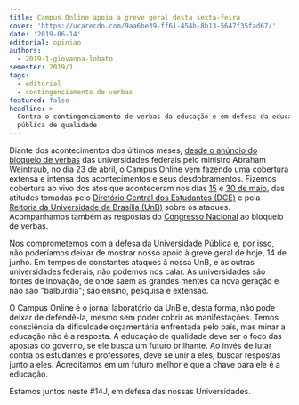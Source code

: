 ```yaml
---
title: Campus Online apoia a greve geral desta sexta-feira
cover: 'https://ucarecdn.com/9aa6be39-ff61-454b-8b13-5647f35fad67/'
date: '2019-06-14'
editorial: opiniao
authors:
  - 2019-1-giovanna-lobato
semester: 2019/1
tags:
  - editorial
  - contingenciamento de verbas
featured: false
headline: >-
  Contra o contingenciamento de verbas da educação e em defesa da educação
  pública de qualidade
---
```

Diante dos acontecimentos dos últimos meses, [desde o anúncio do bloqueio de verbas](https://campus.fac.unb.br/materias/2019-05-28-contingenciamento-nas-universidades-do-anuncio-ate-agora/) das universidades federais pelo ministro Abraham Weintraub, no dia 23 de abril, o Campus Online vem fazendo uma cobertura extensa e intensa dos acontecimentos e seus desdobramentos. Fizemos cobertura ao vivo dos atos que aconteceram nos dias [15](https://twitter.com/campusitounb/status/1128648472821993472) e [30 de maio](https://campus.fac.unb.br/materias/2019-05-30-segundo-ato-pela-educacao-30-de-maio/), das atitudes tomadas pelo [Diretório Central dos Estudantes (DCE)](https://campus.fac.unb.br/materias/2019-05-03-apos-entrar-com-acao-contra-os-cortes-no-orcamento-da-universidade-dce-estuda-possibilidade-de-articulacao-no-legislativo/) e pela [Reitoria da Universidade de Brasília (UnB)](https://campus.fac.unb.br/materias/2019-05-09-a-universidade-nao-vai-se-encolher-carta-da-reitora-a-unb/) sobre os ataques. Acompanhamos também as respostas do [Congresso Nacional](https://twitter.com/campusitounb/status/1128734474022346753) ao bloqueio de verbas.

Nos comprometemos com a defesa da Universidade Pública e, por isso, não poderíamos deixar de mostrar nosso apoio à greve geral de hoje, 14 de junho. Em tempos de constantes ataques à nossa UnB, e às outras universidades federais, não podemos nos calar. As universidades são fontes de inovação, de onde saem as grandes mentes da nova geração e não são "balbúrdia"; são ensino, pesquisa e extensão. 

O Campus Online é o jornal laboratório da UnB e, desta forma, não pode deixar de defendê-la, mesmo sem poder cobrir as manifestações. Temos consciência da dificuldade orçamentária enfrentada pelo país, mas minar a educação não é a resposta. A educação de qualidade deve ser o foco das apostas do governo, se ele busca um futuro brilhante. Ao invés de lutar contra os estudantes e professores, deve se unir a eles, buscar respostas junto a eles. Acreditamos em um futuro melhor e que a chave para ele é a educação. 

Estamos juntos neste #14J, em defesa das nossas Universidades.
